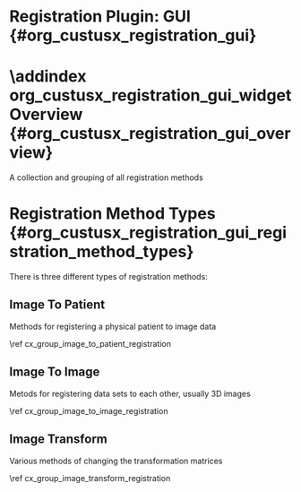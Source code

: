 Registration Plugin: GUI {#org_custusx_registration_gui}
===========================================================

\addindex org_custusx_registration_gui_widget
Overview {#org_custusx_registration_gui_overview}
===========================================================

A collection and grouping of all registration methods

Registration Method Types {#org_custusx_registration_gui_registration_method_types}
===========================================================

There is three different types of registration methods:

## Image To Patient
Methods for registering a physical patient to image data

\ref cx_group_image_to_patient_registration

## Image To Image
Metods for registering data sets to each other, usually 3D images

\ref cx_group_image_to_image_registration

## Image Transform
Various methods of changing the transformation matrices

\ref cx_group_image_transform_registration
